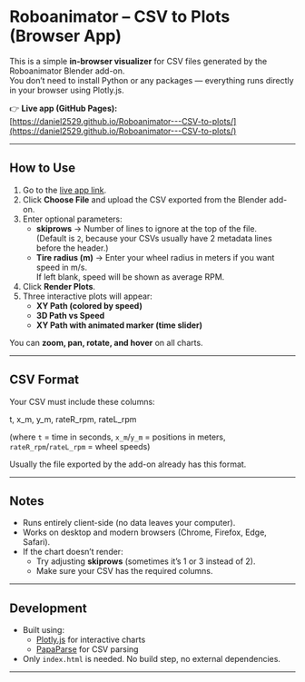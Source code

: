 # Roboanimator – CSV to Plots (Browser App)

This is a simple **in-browser visualizer** for CSV files generated by the Roboanimator Blender add-on.  
You don’t need to install Python or any packages — everything runs directly in your browser using Plotly.js.

👉 **Live app (GitHub Pages):**  
[https://daniel2529.github.io/Roboanimator---CSV-to-plots/](https://daniel2529.github.io/Roboanimator---CSV-to-plots/)

---

## How to Use
1. Go to the [live app link](https://daniel2529.github.io/Roboanimator---CSV-to-plots/).  
2. Click **Choose File** and upload the CSV exported from the Blender add-on.  
3. Enter optional parameters:
   - **skiprows** → Number of lines to ignore at the top of the file.  
     (Default is `2`, because your CSVs usually have 2 metadata lines before the header.)
   - **Tire radius (m)** → Enter your wheel radius in meters if you want speed in m/s.  
     If left blank, speed will be shown as average RPM.
4. Click **Render Plots**.  
5. Three interactive plots will appear:
   - **XY Path (colored by speed)**  
   - **3D Path vs Speed**  
   - **XY Path with animated marker (time slider)**  

You can **zoom, pan, rotate, and hover** on all charts.

---

## CSV Format
Your CSV must include these columns:

t, x_m, y_m, rateR_rpm, rateL_rpm

(where `t` = time in seconds, `x_m`/`y_m` = positions in meters, `rateR_rpm`/`rateL_rpm` = wheel speeds)

Usually the file exported by the add-on already has this format.

---

## Notes
- Runs entirely client-side (no data leaves your computer).  
- Works on desktop and modern browsers (Chrome, Firefox, Edge, Safari).  
- If the chart doesn’t render:
  - Try adjusting **skiprows** (sometimes it’s 1 or 3 instead of 2).  
  - Make sure your CSV has the required columns.

---

## Development
- Built using:
  - [Plotly.js](https://plotly.com/javascript/) for interactive charts  
  - [PapaParse](https://www.papaparse.com/) for CSV parsing  
- Only `index.html` is needed. No build step, no external dependencies.

---
